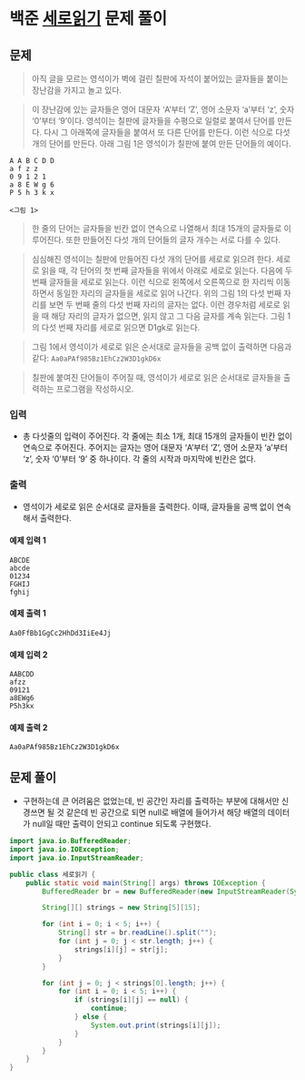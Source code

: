 # 백준 [세로읽기](https://www.acmicpc.net/problem/10798) 문제 풀이
## 문제
> 아직 글을 모르는 영석이가 벽에 걸린 칠판에 자석이 붙어있는 글자들을 붙이는 장난감을 가지고 놀고 있다. 

> 이 장난감에 있는 글자들은 영어 대문자 ‘A’부터 ‘Z’, 영어 소문자 ‘a’부터 ‘z’, 숫자 ‘0’부터 ‘9’이다. 영석이는 칠판에 글자들을 수평으로 일렬로 붙여서 단어를 만든다. 다시 그 아래쪽에 글자들을 붙여서 또 다른 단어를 만든다. 이런 식으로 다섯 개의 단어를 만든다. 아래 그림 1은 영석이가 칠판에 붙여 만든 단어들의 예이다. 

```text
A A B C D D
a f z z 
0 9 1 2 1
a 8 E W g 6
P 5 h 3 k x

<그림 1>
```
> 한 줄의 단어는 글자들을 빈칸 없이 연속으로 나열해서 최대 15개의 글자들로 이루어진다. 또한 만들어진 다섯 개의 단어들의 글자 개수는 서로 다를 수 있다. 

> 심심해진 영석이는 칠판에 만들어진 다섯 개의 단어를 세로로 읽으려 한다. 세로로 읽을 때, 각 단어의 첫 번째 글자들을 위에서 아래로 세로로 읽는다. 다음에 두 번째 글자들을 세로로 읽는다. 이런 식으로 왼쪽에서 오른쪽으로 한 자리씩 이동 하면서 동일한 자리의 글자들을 세로로 읽어 나간다. 위의 그림 1의 다섯 번째 자리를 보면 두 번째 줄의 다섯 번째 자리의 글자는 없다. 이런 경우처럼 세로로 읽을 때 해당 자리의 글자가 없으면, 읽지 않고 그 다음 글자를 계속 읽는다. 그림 1의 다섯 번째 자리를 세로로 읽으면 D1gk로 읽는다. 

>그림 1에서 영석이가 세로로 읽은 순서대로 글자들을 공백 없이 출력하면 다음과 같다:
`Aa0aPAf985Bz1EhCz2W3D1gkD6x`

> 칠판에 붙여진 단어들이 주어질 때, 영석이가 세로로 읽은 순서대로 글자들을 출력하는 프로그램을 작성하시오.

### 입력
* 총 다섯줄의 입력이 주어진다. 각 줄에는 최소 1개, 최대 15개의 글자들이 빈칸 없이 연속으로 주어진다. 주어지는 글자는 영어 대문자 ‘A’부터 ‘Z’, 영어 소문자 ‘a’부터 ‘z’, 숫자 ‘0’부터 ‘9’ 중 하나이다. 각 줄의 시작과 마지막에 빈칸은 없다.

### 출력
* 영석이가 세로로 읽은 순서대로 글자들을 출력한다. 이때, 글자들을 공백 없이 연속해서 출력한다. 

#### 예제 입력 1 
```text
ABCDE
abcde
01234
FGHIJ
fghij
```

#### 예제 출력 1 
```text
Aa0FfBb1GgCc2HhDd3IiEe4Jj
```

#### 예제 입력 2 
```text
AABCDD
afzz
09121
a8EWg6
P5h3kx
```

#### 예제 출력 2 
```text
Aa0aPAf985Bz1EhCz2W3D1gkD6x
```

## 문제 풀이
* 구현하는데 큰 어려움은 없었는데, 빈 공간인 자리를 출력하는 부분에 대해서만 신경쓰면 될 것 같은데
 빈 공간으로 되면 null로 배열에 들어가서 해당 배열의 데이터가 null일 때만 출력이 안되고
 continue 되도록 구현했다.
 
```java
import java.io.BufferedReader;
import java.io.IOException;
import java.io.InputStreamReader;

public class 세로읽기 {
    public static void main(String[] args) throws IOException {
        BufferedReader br = new BufferedReader(new InputStreamReader(System.in));

        String[][] strings = new String[5][15];

        for (int i = 0; i < 5; i++) {
            String[] str = br.readLine().split("");
            for (int j = 0; j < str.length; j++) {
                strings[i][j] = str[j];
            }
        }

        for (int j = 0; j < strings[0].length; j++) {
            for (int i = 0; i < 5; i++) {
                if (strings[i][j] == null) {
                    continue;
                } else {
                    System.out.print(strings[i][j]);
                }
            }
        }
    }
}
```